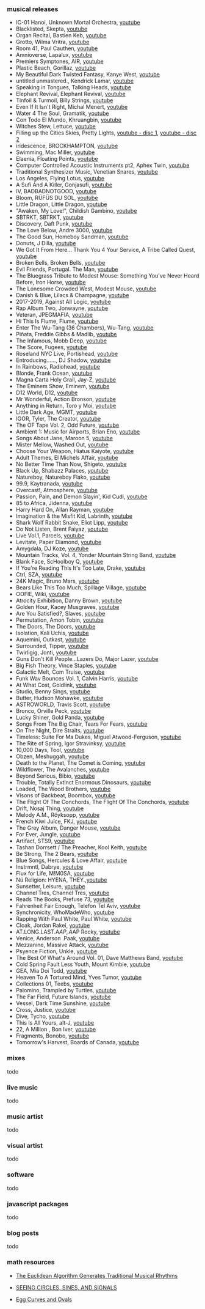 ### musical releases

- IC-01 Hanoi, Unknown Mortal Orchestra, [youtube](https://www.youtube.com/watch?v=pvkk7REuV1E&list=PL9FOcjmiWH2MqVJ2TImGlXAY0JRZad5Dg)
- Blacklisted, Skepta, [youtube](https://www.youtube.com/watch?v=FyH-QuLSEcM&list=PLQdsRSHY8U5F7BSlCN34lymVrr-cBL5ZX)
- Organ Recital, Bastien Keb, [youtube](https://www.youtube.com/watch?v=PKq1UbpkbRQ&list=OLAK5uy_mZIP4yLMAoq7d2wa8NojzttHzBPuV3PY0)
- Grotto, Wilma Vritra, [youtube](https://www.youtube.com/watch?v=U4GqwMaEasw&list=OLAK5uy_kkbTa04DN2fq6ZttwNDi3CIopqwsmJ4ZY)
- Room 41, Paul Cauthen, [youtube](https://www.youtube.com/watch?v=xa2uRlL3zhY&list=OLAK5uy_liodoEz6-VjfyY_RJpJgLW2IMA2Eo-nGc)
- Amnioverse, Lapalux, [youtube](https://www.youtube.com/watch?v=4mz_3AL7wzI&list=OLAK5uy_lyUazMI1Dzud6YTMopEEaMoefFQ_F0L80)
- Premiers Symptones, AIR, [youtube](https://www.youtube.com/watch?v=HsuyrPP8s24)
- Plastic Beach, Gorillaz, [youtube](https://www.youtube.com/watch?v=KESIZbP4R8U&list=OLAK5uy_mYzpOFB-6D0ooK-rCL5PuR9zjAxFIV9lo)
- My Beautiful Dark Twisted Fantasy, Kanye West, [youtube](https://www.youtube.com/watch?v=UTH1VNHLjng&list=OLAK5uy_mRFuqe0IIrexXkU7JOxo4rOb0WLEcwuz8)
- untitled unmastered., Kendrick Lamar, [youtube](https://www.youtube.com/watch?v=oIoZgIOgu3o&list=OLAK5uy_ni-4jK_Z1iHKOkLAL1_6wzbnmJi-SXG-8)
- Speaking in Tongues, Talking Heads, [youtube](https://www.youtube.com/watch?v=bgJ-hyzl6jg&list=OLAK5uy_nXCtukElHcqMm3FR0wbzNPktAo3Z7slMA)
- Elephant Revival, Elephant Revival, [youtube](https://www.youtube.com/watch?v=rI-tgeaAEnc&list=OLAK5uy_lod7nZPYLV_S1fF4PlB_WQgR2yt680jYg)
- Tinfoil & Turmoil, Billy Strings, [youtube](https://www.youtube.com/watch?v=_zcXYg1tv_s&list=OLAK5uy_mUZqe4t8Kj9nBNfFN0xgsfiRSaVt0eza4)
- Even If It Isn't Right, Michal Menert, [youtube](https://www.youtube.com/watch?v=m10HDy40gpg&list=PLF4C7F35650298FC0)
- Water 4 The Soul, Gramatik, [youtube](https://www.youtube.com/watch?v=3S6u8FHkIeE&list=OLAK5uy_mRl7Fkins6Y3F1l6WXlYvcgjvF0FmUlPw)
- Con Todo El Mundo, Khruangbin, [youtube](https://www.youtube.com/watch?v=GHzIl82165g&list=OLAK5uy_kuJ7H1aJ5o6nLTCfQVV3rMqUdb4LLZ8U0)
- Witches Stew, Lettuce, [youtube](https://www.youtube.com/watch?v=GHzIl82165g&list=OLAK5uy_kuJ7H1aJ5o6nLTCfQVV3rMqUdb4LLZ8U0)
- Filling up the Cities Skies, Pretty Lights, [youtube - disc 1](https://www.youtube.com/watch?v=pUXVrxklhMg&list=PL6A2577CB5DDBE1C9), [youtube - disc 2](https://www.youtube.com/watch?v=_lNWO4ImyxI&list=PL73E43D96EC1D09B6)
- iridescence, BROCKHAMPTON, [youtube](https://www.youtube.com/watch?v=8CfWTV5kQUM&list=OLAK5uy_nGAVB_h2YgCbmGLq2I5j3gGXNDdpUkJfI)
- Swimming, Mac Miller, [youtube](https://www.youtube.com/watch?v=W4ocPPhtglU&list=OLAK5uy_nDheeuXYg9hksmCezWxswPTivVoqyNCQc)
- Elaenia, Floating Points, [youtube](https://www.youtube.com/watch?v=xiVNoKARAQc&list=OLAK5uy_nymiUNxoqFZEzgvf4t0SW8ej2glgpTFRI)
- Computer Controlled Acoustic Instruments pt2, Aphex Twin, [youtube](https://www.youtube.com/watch?v=laMkR-fxg6g&list=OLAK5uy_lNgiqMe1FzN7OlTUBG73a39yyzqV8tuBY)
- Traditional Synthesizer Music, Venetian Snares, [youtube](https://www.youtube.com/watch?v=yuJCLMOlKIY&list=PLaAArUShcYECEISy6GdZL1KOMHjBm4ldg)
- Los Angeles, Flying Lotus, [youtube](https://www.youtube.com/watch?v=ucgLjQ-PFag&list=OLAK5uy_nlsLRecArw04-4_Vo3qGJjlIUYXJ3a8Yc)
- A Sufi And A Killer, Gonjasufi, [youtube](https://www.youtube.com/watch?v=7jsebPzFTQg&list=OLAK5uy_l6iXeGQiXiu2sIk3b2Xr0uWr9R621oP58)
- IV, BADBADNOTGOOD, [youtube](https://www.youtube.com/watch?v=CXX-1gNz1ko&list=OLAK5uy_kqhKkmbySqG4EMUgLHLkavMNLOEXmZQKw)
- Bloom, RÜFÜS DU SOL, [youtube](https://www.youtube.com/watch?v=iuThobnjcc8&list=OLAK5uy_kLHp8BUH2y4BTmLG8Ou7imVSnqEQ01z6k)
- Little Dragon, Little Dragon, [youtube](https://www.youtube.com/watch?v=TrpMncSZe-I&list=OLAK5uy_mnKHVBgZ9G6rpLaG7kBDx29McU7sCDCS4)
- "Awaken, My Love!", Childish Gambino, [youtube](https://www.youtube.com/watch?v=TrpMncSZe-I&list=OLAK5uy_mnKHVBgZ9G6rpLaG7kBDx29McU7sCDCS4)
- SBTRKT, SBTRKT, [youtube](https://www.youtube.com/watch?v=zGGxF7x7-qk&list=OLAK5uy_n5h-Iqdogy6kMId3BriCkKjgr09dgRwto)
- Discovery, Daft Punk, [youtube](https://www.youtube.com/watch?v=A2VpR8HahKc&list=PLSdoVPM5WnndSQEXRz704yQkKwx76GvPV)
- The Love Below, Andre 3000, [youtube](https://www.youtube.com/watch?v=t3zPs8-SyCE&list=OLAK5uy_lbG-r-NvG-XOUSL7k0WeJ_ffPD_LZnLy4)
- The Good Sun, Homeboy Sandman, [youtube](https://www.youtube.com/watch?v=fffg2HpX4AQ&list=OLAK5uy_m-JYxb53Kh-qbuLzivSoPJc9AJsCWqxeY)
- Donuts, J Dilla, [youtube](https://www.youtube.com/watch?v=5nO7IA1DeeI&list=PL9dk_xtWpAkKXxzv_TfLWmlJj6G3quWQ2)
- We Got It From Here... Thank You 4 Your Service, A Tribe Called Quest, [youtube](https://www.youtube.com/watch?v=qTrqmNieVKI&list=OLAK5uy_l1UCXPjqeTGO130ZjhMRPrHRaNukHqLZU)
- Broken Bells, Broken Bells, [youtube](https://www.youtube.com/watch?v=gWBG1j_flrg&list=OLAK5uy_l16smpVJabFnSYq6K43bP78jNTctiwNkk)
- Evil Friends, Portugal. The Man, [youtube](https://www.youtube.com/watch?v=7brVyb8MomQ&list=OLAK5uy_k1SkzsVL3L_X97PnTRlRJg4GQBRJAWLos)
- The Bluegrass Tribute to Modest Mouse: Something You've Never Heard Before, Iron Horse, [youtube](https://www.youtube.com/playlist?list=OLAK5uy_lR47WSacINRlobDIqT57PVHE-Hp5FKizg)
- The Lonesome Crowded West, Modest Mouse, [youtube](https://www.youtube.com/watch?v=VuCXo7Vtrks&list=OLAK5uy_l8YHyFTor9ODe5M80fUoSo5W3Ava4KwRo)
- Danish & Blue, Lilacs & Champagne, [youtube](https://www.youtube.com/watch?v=1hH_y48eYMw&list=OLAK5uy_m9-0iDXrMw3cNyZaJl_J7OpDo2aA7eRwo)
- 2017-2019, Against All Logic, [youtube](https://www.youtube.com/watch?v=4hPfc02Q1qA&list=PL-uC_LHocGkq9f3qMkyh4xbkM4TvUvv_u)
- Rap Album Two, Jonwayne, [youtube](https://www.youtube.com/watch?v=E5HCs4Sqh0g)
- Veteran, JPEGMAFIA, [youtube](https://www.youtube.com/watch?v=PO3mri47s7M&list=PLQaGGFjucbg-Y8NbWFd2rSqmUnSEeKVBG)
- Hi This Is Flume, Flume, [youtube](https://www.youtube.com/watch?v=OfHz4bIaqE8&list=OLAK5uy_mebYgGjMINiO11XqdRUSOHf7i30KuJ4Ns)
- Enter The Wu-Tang (36 Chambers), Wu-Tang, [youtube](https://www.youtube.com/watch?v=Z1IMp9KwNMg&list=OLAK5uy_ndleDeDM1b2BP8QnQFb3FrSAacMZ6s1ms)
- Piñata, Freddie Gibbs & Madlib, [youtube](https://www.youtube.com/watch?v=V74famrJi5M&list=PLkuZFJvrpJGuo245KWTO10m3G7QwmjYrr)
- The Infamous, Mobb Deep, [youtube](https://www.youtube.com/watch?v=q5apUhTJdwE&list=OLAK5uy_nRBW1WQYURvrK2sGYyppRD0urZmMWuC-I)
- The Score, Fugees, [youtube](https://www.youtube.com/watch?v=CW8buGIi59k&list=OLAK5uy_ljAN3FWIIkF0zqP_32xyMpC5WrheadLAQ)
- Roseland NYC Live, Portishead, [youtube](https://www.youtube.com/watch?v=FRyL8LURZX8&list=PLH1JGOJgZ2u3HG0wLnjVuDN8fzi8FskJb)
- Entroducing......, DJ Shadow, [youtube](https://www.youtube.com/watch?v=FGQjrBuW-Xg&list=OLAK5uy_lA4P3neYe5g7f9Vs7VD0oCYHcEPytjupI)
- In Rainbows, Radiohead, [youtube](https://www.youtube.com/watch?v=xpqk9MD6vLM&list=OLAK5uy_lvqkQRb8iVo2obChPXi9XFRLoIyaxbTj8)
- Blonde, Frank Ocean, [youtube](https://www.youtube.com/watch?v=diIFhc_Kzng&list=PLzoqV_VvWIwGzYTcm3r1JwqgQOBXTvKyd)
- Magna Carta Holy Grail, Jay-Z, [youtube](https://www.youtube.com/watch?v=U1v0Ru8X9SI&list=PLH4RHB93Zoe_I9ebE5jQ8FWgR5khSQUVI)
- The Eminem Show, Eminem, [youtube](https://www.youtube.com/watch?v=P7YXsfuBlrc&list=PL6HdtK-ZQcnDWAMVIRXj-_bcBb0QxVQXf)
- D12 World, D12, [youtube](https://www.youtube.com/watch?v=pOzubKFdx2c&list=PLQeroY7XkiFHqZP5J9RTomQIVrc_bWKnP)
- Mr Wonderful, Action Bronson, [youtube](https://www.youtube.com/watch?v=bVP_w1rQweE&list=PLQE-iGgaFtr6zupH8BzGkhCrkF7KpFq4O)
- Anything in Return, Toro y Moi, [youtube](https://www.youtube.com/watch?v=iWe8Yx_SFcw&list=OLAK5uy_n68suY4-R7b6iLvlJOM9BwbBHqkwKARpM)
- Little Dark Age, MGMT, [youtube](https://www.youtube.com/watch?v=e0QT4N-5PA4&list=OLAK5uy_kBFHQWSR3V3RPeRDSA1JKl_HpHDVgYYEA)
- IGOR, Tyler, The Creator, [youtube](https://www.youtube.com/watch?v=6S20mJvr4vs&list=OLAK5uy_mao9YHfZtBBTlxeT138lO0prcGHzNSWQM)
- The OF Tape Vol. 2, Odd Future, [youtube](https://www.youtube.com/watch?v=Gy7jyU5FQIQ&list=PL8YH4mOwWryX6fRBWZlZhgvNmi4AWYPEf)
- Ambient 1: Music for Airports, Brian Eno, [youtube](https://www.youtube.com/watch?v=vNwYtllyt3Q)
- Songs About Jane, Maroon 5, [youtube](https://www.youtube.com/watch?v=Back4okF0Yg&list=PLY3KiIAICkGq0yR5gaCU6IN-qhct_IQhp)
- Mister Mellow, Washed Out, [youtube](https://www.youtube.com/watch?v=a1bS8GruHkk&list=OLAK5uy_kgLpntHizHSMzb85u4xPEDwVCm3gTINPA)
- Choose Your Weapon, Hiatus Kaiyote, [youtube](https://www.youtube.com/watch?v=25aGMj4C9bI&list=OLAK5uy_mxQdlK-tNsc1GCJG5XZ64I3fQBBt5ijv4)
- Adult Themes, El Michels Affair, [youtube](https://www.youtube.com/watch?v=aTAxW1ELZpY&list=PL8kG3bjhFO69okAPN0N0IDiOcTBfRY1TY)
- No Better Time Than Now, Shigeto, [youtube](https://www.youtube.com/watch?v=08lCPZrgWJU&list=PLZbYaUihDIJ2toAhq8ZGIjr5FFL5Hx1b8)
- Black Up, Shabazz Palaces, [youtube](https://www.youtube.com/watch?v=67cx9M2c51M)
- Natureboy, Natureboy Flako, [youtube](https://www.youtube.com/watch?v=hznex4CzzuU&list=PLDfbnuAKQ3xg4xLP_c5_k7JYCofxooP42)
- 99.9, Kaytranada, [youtube](https://www.youtube.com/watch?v=3-0-vDbjdqQ&list=PLeRL4Xd1rxH2bzDpmMJWjRxR83SH2d0ZB)
- Overcast!, Atmosphere, [youtube](https://www.youtube.com/watch?v=Jack8LjitZk&list=PL60072C0AFBBEA9CB)
- Passion, Pain, and Demon Slayin', Kid Cudi, [youtube](https://www.youtube.com/watch?v=fFWrk5tHnJc&list=PLq_dfk_3kL_qH9mChVvmWU9Ux2xdIbj-l)
- 85 to Africa, Jidenna, [youtube](https://www.youtube.com/watch?v=FOYGFbTUDOo&list=PLddCDwDbs0-Ei1QvGGb5isKMiWBiLolty)
- Harry Hard On, Allan Rayman, [youtube](https://www.youtube.com/watch?v=CcRvM_OuRn0&list=PLK15tVReFiiuaz6zmhm7-hNd7AZ9--UZu)
- Imagination & the Misfit Kid, Labrinth, [youtube](https://www.youtube.com/watch?v=A06rb4QCXz4&list=PLxKHVMqMZqUQoW3DZyb-YDCioW2eSwvKN)
- Shark Wolf Rabbit Snake, Eliot Lipp, [youtube](https://www.youtube.com/watch?v=BY3Fwmlg5ZI&list=PLhrglt2nmIGha0Qa0gL5iuSwlYYfuq49j)
- Do Not Listen, Brent Faiyaz, [youtube](https://www.youtube.com/watch?v=bQOVz0GUZ3g)
- Live Vol.1, Parcels, [youtube](https://www.youtube.com/watch?v=e4TFD2PfVPw)
- Levitate, Paper Diamond, [youtube](https://www.youtube.com/watch?v=CrEnSvl99rc&list=PLAF9D47297C3F0130)
- Amygdala, DJ Koze, [youtube](https://www.youtube.com/watch?v=UMbNfVIN2Bg&list=PLJXDRKQUE7CAwc4ycTxQdEhmHhUMFaiBt)
- Mountain Tracks, Vol. 4, Yonder Mountain String Band, [youtube](https://www.youtube.com/watch?v=7Owzmf9vp3E&list=OLAK5uy_l5q24j65L5EjVZg0XveW8KJezpQvrfDiQ)
- Blank Face, ScHoolboy Q, [youtube](https://m.youtube.com/playlist?list=OLAK5uy_nn39BWFdkmInyIa8zuRv16th53bELbtBQ&playnext=1&index=1)
- If You're Reading This It's Too Late, Drake, [youtube](https://m.youtube.com/playlist?list=OLAK5uy_mzFOUXdaAgjlZjJFNOcXOqMuXVwXUOw0I&playnext=1&index=1)
- Ctrl, SZA, [youtube](https://m.youtube.com/playlist?list=OLAK5uy_nc7f_y7E_3cXhJmMkV8yq9CU2iqpnooug&playnext=1&index=1)
- 24K Magic, Bruno Mars, [youtube](https://m.youtube.com/playlist?list=OLAK5uy_nkOzLA76zVCUotP8td84Cvi4I788jjC1s&playnext=1&index=1)
- Bears Like This Too Much, Spillage Village, [youtube](https://m.youtube.com/playlist?list=OLAK5uy_kEkpM4rgprC1-UklezeCLJWYSSQc_V5FM&playnext=1&index=1)
- OOFIE, Wiki, [youtube](https://m.youtube.com/playlist?list=OLAK5uy_nwNPu8L9UeH0F6OmbX-7XfOeriSJljt9k&playnext=1&index=1)
- Atrocity Exhibition, Danny Brown, [youtube](https://m.youtube.com/playlist?list=OLAK5uy_mRg0fag70i_uNV_4XSkw6ueMJzPk4sV18&playnext=1&index=1)
- Golden Hour, Kacey Musgraves, [youtube](https://m.youtube.com/playlist?list=OLAK5uy_kSDZsWub6uFJmTYpR5JhZdtpbp6sQ_Mv0&playnext=1&index=1)
- Are You Satisfied?, Slaves, [youtube](https://m.youtube.com/playlist?list=OLAK5uy_mM4EF0OQ4_ZpGK6hBk1b-XNTlyvgiRraQ&playnext=1&index=1)
- Permutation, Amon Tobin, [youtube](https://m.youtube.com/watch?v=V4zGRmrG20w&list=OLAK5uy_kzoWUKmY03AQ8TpSRznZOusi-IQX3y5FM)
- The Doors, The Doors, [youtube](https://m.youtube.com/watch?v=NFeUko-lQHg&list=OLAK5uy_mx98OhRuCf1iPS49rGdS-PxBTvjXdlU6I)
- Isolation, Kali Uchis, [youtube](https://m.youtube.com/playlist?list=OLAK5uy_mDBx9zKmDyvGMR1obcyOGwq-knkpK7ez8&playnext=1&index=1)
- Aquemini, Outkast, [youtube](https://m.youtube.com/playlist?list=OLAK5uy_lwzyxndqmZUFugX14sD1uEOw22Lbwq7_c&playnext=1&index=1)
- Surrounded, Tipper, [youtube](https://m.youtube.com/playlist?list=OLAK5uy_kRf5h8JiqTHMJnHP-KCq_Gpoc-cfCgJ4g&playnext=1&index=1)
- Twirligig, Jonti, [youtube](https://m.youtube.com/playlist?list=OLAK5uy_lbiUm_KBfhQOxlVGSPNv0Obo3yI8SwUsM&playnext=1&index=1)
- Guns Don't Kill People...Lazers Do, Major Lazer, [youtube](https://m.youtube.com/playlist?list=OLAK5uy_nDoAo-3kdh2Mm6m7btJnNK9q1u9-k3cyw&playnext=1&index=1)
- Big Fish Theory, Vince Staples, [youtube](https://m.youtube.com/playlist?list=OLAK5uy_n98-iurWG5FdxK2pdV71vltAvY-fzrcHo&playnext=1&index=1)
- Galactic Melt, Com Truise, [youtube](https://m.youtube.com/playlist?list=OLAK5uy_mBQkB2kJcdmt0pEhNzVCvkJ6au1ROUnyg&playnext=1&index=1)
- Funk Wav Bounces Vol. 1, Calvin Harris, [youtube](https://m.youtube.com/playlist?list=OLAK5uy_nid4OI11a1qFqcGzDUKw6k29k6QDhKcKQ&playnext=1&index=1)
- At What Cost, Goldlink, [youtube](https://m.youtube.com/playlist?list=OLAK5uy_m7XvFMv9lIVAUzROJ5lCLbXk2pGpa46Nc&playnext=1&index=1)
- Studio, Benny Sings, [youtube](https://m.youtube.com/playlist?list=OLAK5uy_kTsALwS42z9SeG0UZ3vVeyEybgmN9S9fI&playnext=1&index=1)
- Butter, Hudson Mohawke, [youtube](https://m.youtube.com/playlist?list=OLAK5uy_lllYOGq5U_RWH8jEK367eUgoetZIOlKMU&playnext=1&index=1)
- ASTROWORLD, Travis Scott, [youtube](https://m.youtube.com/playlist?list=OLAK5uy_m6xt1ZipEd_hALlmTOFY6S9OORu5LqPqc&playnext=1&index=1)
- Bronco, Orville Peck, [youtube](https://m.youtube.com/playlist?list=OLAK5uy_kLBv1ZbTasPgNhwBRetBKPuqPxHNyp1Ls&playnext=1&index=1)
- Lucky Shiner, Gold Panda, [youtube](https://m.youtube.com/playlist?list=OLAK5uy_lnXmxUy2fhwy881e88r2_-4zIeS5WCMBQ&playnext=1&index=1)
- Songs From The Big Chair, Tears For Fears, [youtube](https://m.youtube.com/playlist?list=OLAK5uy_kCVTZDUSJ1EB5VRnftk8txn5SQtcmM0hU&playnext=1&index=1)
- On The Night, Dire Straits, [youtube](https://m.youtube.com/playlist?list=OLAK5uy_nkwORLvfaOjs4WxwsEfoeKadIDcxok-qk&playnext=1&index=1)
- Timeless: Suite For Ma Dukes, Miguel Atwood-Ferguson, [youtube](https://m.youtube.com/playlist?list=OLAK5uy_mBml-e54liexygnBq2s9lYACv9J_QTzaE&playnext=1&index=1)
- The Rite of Spring, Igor Stravinksy, [youtube](https://m.youtube.com/watch?v=EkwqPJZe8ms)
- 10,000 Days, Tool, [youtube](https://m.youtube.com/playlist?list=OLAK5uy_l7KrE4YuWhZsfCdXlLJERHyk4YlwydukA&playnext=1&index=1)
- Obzen, Meshuggah, [youtube](https://m.youtube.com/playlist?list=OLAK5uy_mgNjCiPvJes7uDGvGD0EtIKJrWNa0Hd_M&playnext=1&index=1)
- Death to the Planet, The Comet is Coming, [youtube](https://m.youtube.com/playlist?list=OLAK5uy_kDIyut2vE2O5z0CCn2MyhBhm-ojwP2Bns&playnext=1&index=1)
- Wildflower, The Avalanches, [youtube](https://m.youtube.com/playlist?list=OLAK5uy_mU6NoiUNrq0gGFf-7y2gR7GXaW2VA-huY&playnext=1&index=1)
- Beyond Serious, Bibio, [youtube](https://m.youtube.com/playlist?list=OLAK5uy_meOmPY5SdCTsCv6wm6BN0RerkZxW2hfFU)
- Trouble, Totally Extinct Enormous Dinosaurs, [youtube](https://m.youtube.com/playlist?list=OLAK5uy_n9kdQogDwJvVlB5KLTebiUjyPQ5TXKxGQ&playnext=1&index=1)
- Loaded, The Wood Brothers, [youtube](https://m.youtube.com/playlist?list=OLAK5uy_mm0bQQzoFsaWkr90K_qrnhtVYBWti6ABU&playnext=1&index=1)
- Visons of Backbeat, Boombox, [youtube](https://m.youtube.com/playlist?list=OLAK5uy_lmxfos_kLmLAiSr3D8YM9f9uKaKaD9xnU&playnext=1&index=1)
- The Flight Of The Conchords, The Flight Of The Conchords, [youtube](https://m.youtube.com/playlist?list=OLAK5uy_lmWE5WDOJdEPaDEuFWW78-MsDjeRp5LN8&playnext=1&index=1)
- Drift, Nosaj Thing, [youtube](https://m.youtube.com/playlist?list=OLAK5uy_mgky2T34Kbdail-Cfmz8ka62izlZzMVFs&playnext=1&index=1)
- Melody A.M., Röyksopp, [youtube](https://m.youtube.com/playlist?list=OLAK5uy_nWbm1n0nx7GV9PMjwqdoF9a5MJuA_JBuI&playnext=1&index=1)
- French Kiwi Juice, FKJ, [youtube](https://m.youtube.com/playlist?list=OLAK5uy_m9VyQofRLP7MOGChiLyrW0ConRAorzVvo&playnext=1&index=1)
- The Grey Album, Danger Mouse, [youtube](https://m.youtube.com/playlist?list=PL1X3qTzT40VmLZP-ULfJMxA4yyzSQsu1S)
- For Ever, Jungle, [youtube](https://m.youtube.com/playlist?list=OLAK5uy_nzsuqiqd2_BIUSjIA9R77yLv_CfWnha7M&playnext=1&index=1)
- Artifact, STS9, [youtube](https://m.youtube.com/playlist?list=OLAK5uy_l27tUNcpmHN5RPafx4QHnzfUY6m2GA9CA&playnext=1&index=1)
- Tashan Dorrsett / The Preacher, Kool Keith, [youtube](https://m.youtube.com/playlist?list=OLAK5uy_lrWUiwnt02SSAmiqjYeBFBV486JNjEIkY&playnext=1&index=1)
- Be Strong, The 2 Bears, [youtube](https://m.youtube.com/playlist?list=OLAK5uy_noXzslSBp14rG_4GcV90IFNxepFTUXaSY&playnext=1&index=1)
- Blue Songs, Hercules & Love Affair, [youtube](https://m.youtube.com/playlist?list=OLAK5uy_nKeZMtv_ciU4bH-45NNGnNSLczAxEcK2w&playnext=1&index=1)
- Instrmntl, Dabrye, [youtube](https://m.youtube.com/playlist?list=OLAK5uy_ld86GAaoA9ddrIEhZP1GphSODPsKyeUu4&playnext=1&index=1)
- Flux for Life, M!M0SA, [youtube](https://m.youtube.com/watch?v=QE0Cc9nkp6s&list=OLAK5uy_nzwwOv4Bm4pKIz3yxHuTA8kq37nPKldsk)
- Nü Religion: HYENA, THEY.,[youtube](https://m.youtube.com/watch?v=hPdxYIcCuHM&list=OLAK5uy_ly1GjQX6ksVI_JPynYXAssySTmgKsCN0U)
- Sunsetter, Leisure, [youtube](https://m.youtube.com/watch?v=2EurfoxJhdI&list=OLAK5uy_kO1qhmbRQWD-9EnC6P0bP1IbQbRuFbm-8&index=)
- Channel Tres, Channel Tres, [youtube](https://m.youtube.com/playlist?list=OLAK5uy_lXO8ouPsTDuM2jpY9R95Gwd1ob7Mbw5NQ&playnext=1&index=1)
- Reads The Books, Prefuse 73, [youtube](https://m.youtube.com/watch?v=2CHr63JjgGM&list=OLAK5uy_ljP5OGG4FVLyDdsAW80PnBZHNgl3KOvOA)
- Fahrenheit Fair Enough, Telefon Tel Aviv, [youtube](https://m.youtube.com/playlist?list=OLAK5uy_miDydIpPg4OVMW9EFqiXzX2NL9kUtm1Is&playnext=1&index=1)
- Synchronicity, WhoMadeWho, [youtube](https://m.youtube.com/watch?v=C5w3Kf8AH-c&list=OLAK5uy_ld_sn54tu8SauZbwd1nE1l2B5GhTfgbwU&index=4)
- Rapping With Paul White, Paul White, [youtube](https://m.youtube.com/watch?v=XTtOk6BImqQ&list=OLAK5uy_mroNrdkshox8Z-S9hPN07kQMT6rDhDr3I&index=2)
- Cloak, Jordan Rakei, [youtube](https://m.youtube.com/playlist?list=OLAK5uy_lpWWJEDKyxBhoJDIj4Jqvn9TtMWQUKgPc&playnext=1&index=1)
- AT.LONG.LAST.A$AP, A$AP Rocky, [youtube](todhttps://m.youtube.com/playlist?list=OLAK5uy_lxm0peSOF6ByBd2HG17L-x5Zdb_79s9nw&playnext=1&index=1o)
- Venice, Anderson .Paak, [youtube](https://m.youtube.com/playlist?list=OLAK5uy_nYpZoi3hg25_9e8P4gpfcBSDjyiwSHfJo&playnext=1&index=1)
- Mezzanine, Massive Attack, [youtube](https://m.youtube.com/playlist?list=OLAK5uy_k2Qyv7jShU8WuWSBxfK5r20PZrwb81TPY&playnext=1&index=1)
- Psyence Fiction, Unkle, [youtube](https://m.youtube.com/playlist?list=OLAK5uy_nl7mHg_l7FRu7pINT5r348Y2337k9KAcM&playnext=1&index=1)
- The Best Of What's Around Vol. 01, Dave Matthews Band, [youtube](https://m.youtube.com/playlist?list=OLAK5uy_mnKHdXzQnlF54alv4i-UTCtpxLc-ujwfo)
- Cold Spring Fault Less Youth, Mount Kimbie, [youtube](https://m.youtube.com/playlist?list=OLAK5uy_lkJ_5y5TaPnSZto82qlNfRFcIZd2JHWBE&playnext=1&index=1)
- GEA, Mia Doi Todd, [youtube](https://m.youtube.com/playlist?list=OLAK5uy_m-_It5NCT_EsFze1o2V0_mKYYtyVnKUNE&playnext=1&index=1)
- Heaven To A Tortured Mind, Yves Tumor, [youtube](https://m.youtube.com/playlist?list=OLAK5uy_ke9gfBt56OHmCZr7SONStxmyMKu5zZdqI&playnext=1&index=1)
- Collections 01, Teebs, [youtube](https://m.youtube.com/playlist?list=OLAK5uy_n8o8zzM1VvkMTBhELfpCzuc37Bwzih9u8&playnext=1&index=1)
- Palomino, Trampled by Turtles, [youtube](https://m.youtube.com/playlist?list=OLAK5uy_mEzcfTNRVCifyQ0frr0G7PGD_JouHSD-4&playnext=1&index=1)
- The Far Field, Future Islands, [youtube](https://m.youtube.com/playlist?list=OLAK5uy_ng4N3XsgdNZashXG2Xl07KP59F_PFc72g&playnext=1&index=1)
- Vessel, Dark Time Sunshine, [youtube](https://m.youtube.com/playlist?list=OLAK5uy_nONiI2a5lpPDGumAffOa88XcuZpMrZRs0&playnext=1&index=1)
- Cross, Justice, [youtube](https://m.youtube.com/playlist?list=OLAK5uy_mUH9mXeJdOroDCgBIUlj5EIkI2dnl77bo&playnext=1&index=1)
- Dive, Tycho, [youtube](https://m.youtube.com/playlist?list=OLAK5uy_lkCgIijL5sMC8ks-r6oAlOJXDZMt8mUQI&playnext=1&index=1)
- This Is All Yours, alt-J, [youtube](https://m.youtube.com/playlist?list=OLAK5uy_k0ZBPQh_nb1yaxillHshHa80jdM2Q96t0&playnext=1&index=1)
- 22, A Million , Bon Iver, [youtube](https://m.youtube.com/playlist?list=OLAK5uy_nwQaP_wXtJiNSkfmaUkQYxY7RztNFtLIU&playnext=1&index=1)
- Fragments, Bonobo, [youtube](https://m.youtube.com/playlist?list=OLAK5uy_l01lp9GD95yFBKhB6kVU0RckwwbF_nC0A&playnext=1&index=1)
- Tomorrow's Harvest, Boards of Canada, [youtube](https://m.youtube.com/watch?v=yZQluCiQWUk&list=OLAK5uy_kj-NXH-Dp19sAf08Q04Zkn-bWXMUb-_hk&index=8)

### mixes

todo

### live music

todo

### music artist

todo

### visual artist

todo

### software

todo

### javascript packages

todo

### blog posts

todo

### math resources

- [The Euclidean Algorithm Generates Traditional Musical Rhythms](http://cgm.cs.mcgill.ca/~godfried/publications/banff.pdf)

- [SEEING CIRCLES, SINES, AND SIGNALS](https://jackschaedler.github.io/circles-sines-signals/)

- [Egg Curves and Ovals](http://www.mathematische-basteleien.de/eggcurves.htm#:~:text=An%20oval%20is%20a%20closed,and%20has%20a%20positive%20curvature.)
